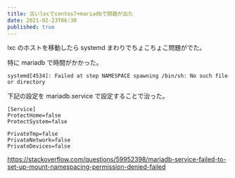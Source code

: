 ```yaml
---
title: 古いlxcでcentos7+mariadbで問題が出た
date: 2021-02-23T06:30
published: true
---
```


lxc のホストを移動したら systemd まわりでちょこちょこ問題がでた。

特に mariadb で時間がかかった。

```
systemd[4534]: Failed at step NAMESPACE spawning /bin/sh: No such file or directory
```

下記の設定を mariadb.service で設定することで治った。

```
[Service]
ProtectHome=false
ProtectSystem=false

PrivateTmp=false
PrivateNetwork=false
PrivateDevices=false
```

https://stackoverflow.com/questions/59952398/mariadb-service-failed-to-set-up-mount-namespacing-permission-denied-failed
